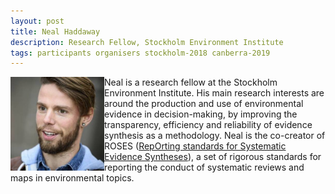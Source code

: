 ```yaml
---
layout: post
title: Neal Haddaway
description: Research Fellow, Stockholm Environment Institute
tags: participants organisers stockholm-2018 canberra-2019
---
```

<img align="left" width="150" height="150" src="/events/2019-04-canberra/people/Haddaway_Neal.jpg" alt="Neal Haddaway"/>Neal is a research fellow at the Stockholm Environment Institute. His main research interests are around the production and use of environmental evidence in decision-making, by improving the transparency, efficiency and reliability of evidence synthesis as a methodology. Neal is the co-creator of ROSES (<a href="http://www.roses-reporting.com" target="_blank" rel="noopener">RepOrting standards for Systematic Evidence Syntheses</a>), a set of rigorous standards for reporting the conduct of systematic reviews and maps in environmental topics.  

<a href="https://sei.academia.edu/NealHaddaway" title="Homepage" target="_blank" rel="noopener">
  <i class="fa fa-home fa-2x" style="color:#727272"></i></a>
<a href="https://twitter.com/nealhaddaway", title="Twitter" target="_blank" rel="noopener">
  <i class="fa fa-twitter fa-2x" style="color:#727272"></i></a>